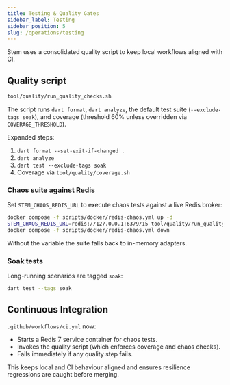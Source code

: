 ```yaml
---
title: Testing & Quality Gates
sidebar_label: Testing
sidebar_position: 5
slug: /operations/testing
---
```


Stem uses a consolidated quality script to keep local workflows aligned with CI.

## Quality script

```bash
tool/quality/run_quality_checks.sh
```

The script runs `dart format`, `dart analyze`, the default test suite
(`--exclude-tags soak`), and coverage (threshold 60% unless overridden via
`COVERAGE_THRESHOLD`).

Expanded steps:

1. `dart format --set-exit-if-changed .`
2. `dart analyze`
3. `dart test --exclude-tags soak`
4. Coverage via `tool/quality/coverage.sh`

### Chaos suite against Redis

Set `STEM_CHAOS_REDIS_URL` to execute chaos tests against a live Redis broker:

```bash
docker compose -f scripts/docker/redis-chaos.yml up -d
STEM_CHAOS_REDIS_URL=redis://127.0.0.1:6379/15 tool/quality/run_quality_checks.sh
docker compose -f scripts/docker/redis-chaos.yml down
```

Without the variable the suite falls back to in-memory adapters.

### Soak tests

Long-running scenarios are tagged `soak`:

```bash
dart test --tags soak
```

## Continuous Integration

`.github/workflows/ci.yml` now:

- Starts a Redis 7 service container for chaos tests.
- Invokes the quality script (which enforces coverage and chaos checks).
- Fails immediately if any quality step fails.

This keeps local and CI behaviour aligned and ensures resilience regressions
are caught before merging.
